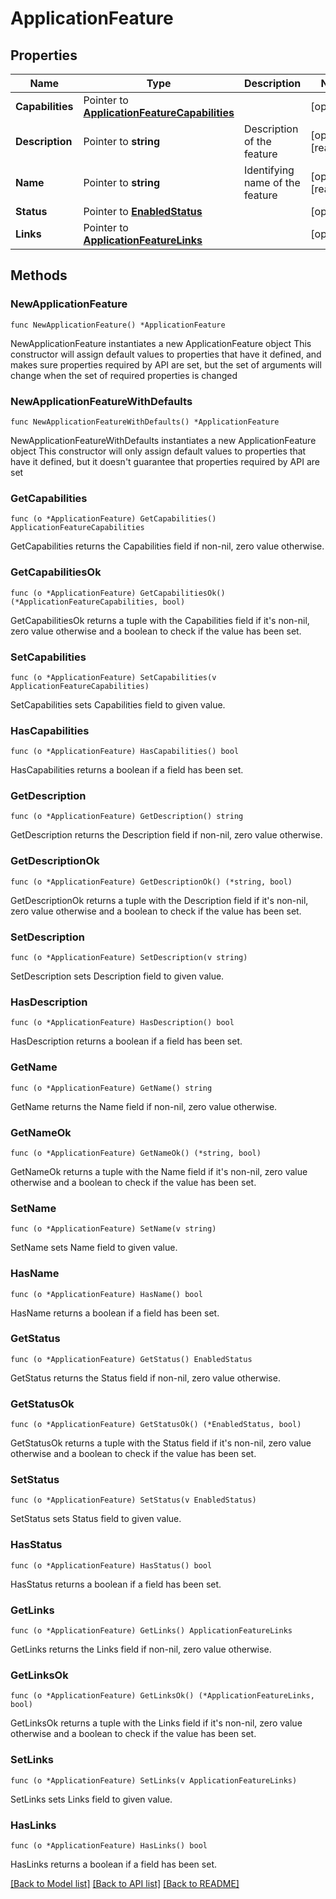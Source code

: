 # ApplicationFeature

## Properties

Name | Type | Description | Notes
------------ | ------------- | ------------- | -------------
**Capabilities** | Pointer to [**ApplicationFeatureCapabilities**](ApplicationFeatureCapabilities.md) |  | [optional] 
**Description** | Pointer to **string** | Description of the feature | [optional] [readonly] 
**Name** | Pointer to **string** | Identifying name of the feature | [optional] [readonly] 
**Status** | Pointer to [**EnabledStatus**](EnabledStatus.md) |  | [optional] 
**Links** | Pointer to [**ApplicationFeatureLinks**](ApplicationFeatureLinks.md) |  | [optional] 

## Methods

### NewApplicationFeature

`func NewApplicationFeature() *ApplicationFeature`

NewApplicationFeature instantiates a new ApplicationFeature object
This constructor will assign default values to properties that have it defined,
and makes sure properties required by API are set, but the set of arguments
will change when the set of required properties is changed

### NewApplicationFeatureWithDefaults

`func NewApplicationFeatureWithDefaults() *ApplicationFeature`

NewApplicationFeatureWithDefaults instantiates a new ApplicationFeature object
This constructor will only assign default values to properties that have it defined,
but it doesn't guarantee that properties required by API are set

### GetCapabilities

`func (o *ApplicationFeature) GetCapabilities() ApplicationFeatureCapabilities`

GetCapabilities returns the Capabilities field if non-nil, zero value otherwise.

### GetCapabilitiesOk

`func (o *ApplicationFeature) GetCapabilitiesOk() (*ApplicationFeatureCapabilities, bool)`

GetCapabilitiesOk returns a tuple with the Capabilities field if it's non-nil, zero value otherwise
and a boolean to check if the value has been set.

### SetCapabilities

`func (o *ApplicationFeature) SetCapabilities(v ApplicationFeatureCapabilities)`

SetCapabilities sets Capabilities field to given value.

### HasCapabilities

`func (o *ApplicationFeature) HasCapabilities() bool`

HasCapabilities returns a boolean if a field has been set.

### GetDescription

`func (o *ApplicationFeature) GetDescription() string`

GetDescription returns the Description field if non-nil, zero value otherwise.

### GetDescriptionOk

`func (o *ApplicationFeature) GetDescriptionOk() (*string, bool)`

GetDescriptionOk returns a tuple with the Description field if it's non-nil, zero value otherwise
and a boolean to check if the value has been set.

### SetDescription

`func (o *ApplicationFeature) SetDescription(v string)`

SetDescription sets Description field to given value.

### HasDescription

`func (o *ApplicationFeature) HasDescription() bool`

HasDescription returns a boolean if a field has been set.

### GetName

`func (o *ApplicationFeature) GetName() string`

GetName returns the Name field if non-nil, zero value otherwise.

### GetNameOk

`func (o *ApplicationFeature) GetNameOk() (*string, bool)`

GetNameOk returns a tuple with the Name field if it's non-nil, zero value otherwise
and a boolean to check if the value has been set.

### SetName

`func (o *ApplicationFeature) SetName(v string)`

SetName sets Name field to given value.

### HasName

`func (o *ApplicationFeature) HasName() bool`

HasName returns a boolean if a field has been set.

### GetStatus

`func (o *ApplicationFeature) GetStatus() EnabledStatus`

GetStatus returns the Status field if non-nil, zero value otherwise.

### GetStatusOk

`func (o *ApplicationFeature) GetStatusOk() (*EnabledStatus, bool)`

GetStatusOk returns a tuple with the Status field if it's non-nil, zero value otherwise
and a boolean to check if the value has been set.

### SetStatus

`func (o *ApplicationFeature) SetStatus(v EnabledStatus)`

SetStatus sets Status field to given value.

### HasStatus

`func (o *ApplicationFeature) HasStatus() bool`

HasStatus returns a boolean if a field has been set.

### GetLinks

`func (o *ApplicationFeature) GetLinks() ApplicationFeatureLinks`

GetLinks returns the Links field if non-nil, zero value otherwise.

### GetLinksOk

`func (o *ApplicationFeature) GetLinksOk() (*ApplicationFeatureLinks, bool)`

GetLinksOk returns a tuple with the Links field if it's non-nil, zero value otherwise
and a boolean to check if the value has been set.

### SetLinks

`func (o *ApplicationFeature) SetLinks(v ApplicationFeatureLinks)`

SetLinks sets Links field to given value.

### HasLinks

`func (o *ApplicationFeature) HasLinks() bool`

HasLinks returns a boolean if a field has been set.


[[Back to Model list]](../README.md#documentation-for-models) [[Back to API list]](../README.md#documentation-for-api-endpoints) [[Back to README]](../README.md)


